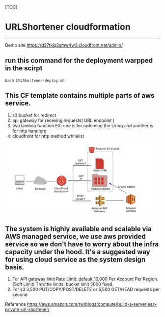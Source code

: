 [TOC]
# URLShortener cloudformation
---

Demo site
https://d37tkiq2smw4w3.cloudfront.net/admin/


## run this command for the deployment warpped in the scirpt

`bash URLShortener-deploy.sh`
 
## This CF template contains multiple parts of aws service.

1. s3 bucket for redirect
2. api gateway for receving requests( URL endpoint )
3. two lambda function EX: one is for radoming the string and another is for http handlerq
4. cloudfront for http method whitelist


![image](./structure.png)

## The system is highly available and scalable via AWS managed service, we use aws provided service so we don't have to worry about the infra capacity under the hood. It's a suggested way for using cloud service as the system design basis.


1. For API gateway limit 
Rate Limit: default 10,000 Per Account Per Region. (Soft Limit)
Throttle limits: bucket limit 5000 fixed.
2. For s3
3,500 PUT/COPY/POST/DELETE or 5,500 GET/HEAD requests per second





Reference
https://aws.amazon.com/tw/blogs/compute/build-a-serverless-private-url-shortener/

